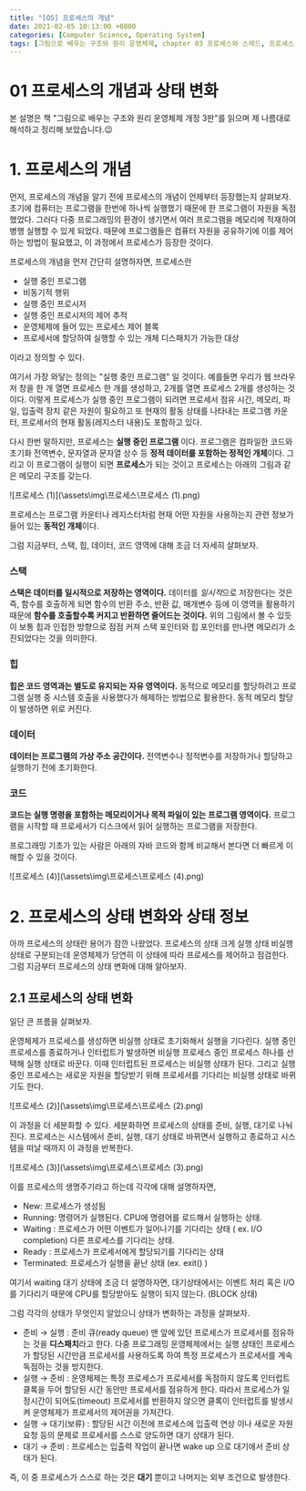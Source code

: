 ```yaml
---
title: "[OS] 프로세스의 개념"
date: 2021-02-05 10:13:00 +0800
categories: [Computer Science, Operating System]
tags: [그림으로 배우는 구조와 원리 운영체제, chapter 03 프로세스와 스레드, 프로세스 생명주기, 프로세스, 프로세스 개념, 프로세스 구조, 프로세스 메모리 구조, 프로세스 상태] 
---
```




# 01 프로세스의 개념과 상태 변화

본 설명은 책 "그림으로 배우는 구조와 원리 운영체제 개정 3판"를 읽으며 제 나름대로 해석하고 정리해 보았습니다.😉

# 1. 프로세스의 개념

먼저, 프로세스의 개념을 알기 전에 프로세스의 개념이 언제부터 등장했는지 살펴보자. 초기에 컴퓨터는 프로그램을 한번에 하나씩 실행했기 때문에 한 프로그램이 자원을 독점했었다. 그러다 다중 프로그래밍의 환경이 생기면서 여러 프로그램을 메모리에 적재하여 병행 실행할 수 있게 되었다. 때문에 프로그램들은 컴퓨터 자원을 공유하기에 이를 제어하는 방법이 필요했고, 이 과정에서 프로세스가 등장한 것이다.

프로세스의 개념을 먼저 간단히 설명하자면, 프로세스란

- 실행 중인 프로그램
- 비동기적 행위
- 실행 중인 프로시저
- 실행 중인 프로시저의 제어 추적
- 운영체제에 들어 있는 프로세스 제어 블록
- 프로세서에 할당하여 실행할 수 있는 개체 디스패치가 가능한 대상

이라고 정의할 수 있다. 

여기서 가장 와닿는 정의는 "실행 중인 프로그램" 일 것이다. 예를들면 우리가 웹 브라우저 창을 한 개 열면 프로세스 한 개를 생성하고, 2개를 열면 프로세스 2개를 생성하는 것이다. 이렇게 프로세스가 실행 중인 프로그램이 되려면 프로세서 점유 시간, 메모리, 파일, 입출력 장치 같은 자원이 필요하고 또 현재의 활동 상태를 나타내는 프로그램 카운터, 프로세서의 현재 활동(레지스터 내용)도 포함하고 있다.

다시 한번 말하지만, 프로세스는 **실행 중인 프로그램** 이다. 프로그램은 컴파일한 코드와 초기화 전역변수, 문자열과 문자열 상수 등 **정적 데이터를 포함하는 정적인 개체**이다. 그리고 이 프로그램이 실행이 되면 **프로세스**가 되는 것이고 프로세스는 아래의 그림과 같은 메모리 구조를 갖는다.

![프로세스 (1)](\assets\img\프로세스\프로세스 (1).png)

프로세스는 프로그램 카운터나 레지스터처럼 현재 어떤 자원을 사용하는지 관련 정보가 들어 있는 **동적인 개체**이다.

그럼 지금부터, 스택, 힙, 데이터, 코드 영역에 대해 조금 더 자세히 살펴보자.

### 스택

**스택은 데이터를 일시적으로 저장하는 영역이다.** 데이터를 *일시적*으로 저장한다는 것은 즉, 함수를 호출하게 되면 함수의 반환 주소, 반환 값, 매개변수 등에 이 영역을 활용하기 때문에 **함수를 호출할수록 커지고 반환하면 줄어드는 것이다.** 위의 그림에서 볼 수 있듯이 보통 힙과 인접한 방향으로 점점 커져 스택 포인터와 힙 포인터를 만나면 메모리가 소진되었다는 것을 의미한다.

### 힙

**힙은 코드 영역과는 별도로 유지되는 자유 영역이다.** 동적으로 메모리를 할당하려고 프로그램 실행 중 시스템 호출을 사용했다가 해제하는 방법으로 활용한다. 동적 메모리 할당이 발생하면 위로 커진다.

### 데이터

**데이터는 프로그램의 가상 주소 공간이다.** 전역변수나 정적변수를 저장하거나 할당하고 실행하기 전에 초기화한다.

### 코드

**코드는 실행 명령을 포함하는 메모리이거나 목적 파일이 있는 프로그램 영역이다.** 프로그램을 시작할 때 프로세서가 디스크에서 읽어 실행하는 프로그램을 저장한다.

프로그래밍 기초가 있는 사람은 아래의 자바 코드와 함께 비교해서 본다면 더 빠르게 이해할 수 있을 것이다.

![프로세스 (4)](\assets\img\프로세스\프로세스 (4).png)

# 2. 프로세스의 상태 변화와 상태 정보

아까 프로세스의 상태란 용어가 잠깐 나왔었다. 프로세스의 상태 크게 실행 상태 비실행 상태로 구분되는데 운영체제가 당연히 이 상태에 따라 프로세스를 제어하고 점검한다. 그럼 지금부터 프로세스의 상태 변화에 대해 알아보자.

## 2.1 프로세스의 상태 변화

일단 큰 프름을 살펴보자.

운영체제가 프로세스를 생성하면 비실행 상태로 초기화해서 실행을 기다린다. 실행 중인 프로세스를 종료하거나 인터럽트가 발생하면 비실행 프로세스 중인 프로세스 하나를 선택해 실행 상태로 바꾼다. 이때 인터럽트된 프로세스는 비실행 상태가 된다. 그리고 실행 중인 프로세스는 새로운 자원을 할당받기 위해 프로세서를 기다리는 비실행 상태로 바뀌기도 한다.

![프로세스 (2)](\assets\img\프로세스\프로세스 (2).png)

이 과정을 더 세분화할 수 있다. 세분화하면 프로세스의 상태를 준비, 실행, 대기로 나눠진다. 프로세스는 시스템에서 준비, 실행, 대기 상태로 바뀌면서 실행하고 종료하고 시스템을 떠날 때까지 이 과정을 반복한다.

![프로세스 (3)](\assets\img\프로세스\프로세스 (3).png)

이를 프로세스의 생명주기라고 하는데 각각에 대해 설명하자면,

- New: 프로세스가 생성됨
- Running: 명령어가 실행된다. CPU에 명령어를 로드해서 실행하는 상태.
- Waiting : 프로세스가 어떤 이벤트가 일어나기를 기다리는 상태 ( ex. I/O completion) 다른 프로세스를 기다리는 상태.
- Ready : 프로세스가 프로세서에게 할당되기를 기다리는 상태
- Terminated: 프로세스가 실행을 끝난 상태 (ex. exit() )

여기서 waiting 대기 상태에 조금 더 설명하자면, 대기상태에서는 이벤트 처리 혹은 I/O를 기다리기 때문에 CPU를 할당받아도 실행이 되지 않는다. (BLOCK 상태)

그럼 각각의 상태가 무엇인지 알았으니 상태가 변화하는 과정을 살펴보자.

- 준비 → 실행 : 준비 큐(ready queue) 맨 앞에 있던 프로세스가 프로세서를 점유하는 것을 **디스패치**라고 한다. 다중 프로그래밍 운영체제에서는 실행 상태인 프로세스가 할당된 시간만큼 프로세서를 사용하도록 하여 특정 프로세스가 프로세서를 계속 독점하는 것을 방지한다.
- 실행 → 준비 : 운영체제는 특정 프로세스가 프로세서를 독점하지 않도록 인터럽트 클록을 두어 할당된 시간 동안만 프로세서를 점유하게 한다. 따라서 프로세스가 일정시간이 되어도(timeout) 프로세서를 반환하지 않으면 클록이 인터럽트를 발생시켜 운영체제가 프로세서의 제어권을 가져간다.
- 실행 → 대기(보류) : 할당된 시간 이전에 프로세스에 입출력 연상 이나 새로운 자원 요청 등의 문제로 프로세서를 스스로 양도하면 대기 상태가 된다.
- 대기 → 준비 : 프로세스는 입출력 작업이 끝나면 wake up 으로 대기에서 준비 상태가 된다.

즉, 이 중 프로세스가 스스로 하는 것은 **대기** 뿐이고 나머지는 외부 조건으로 발생한다.